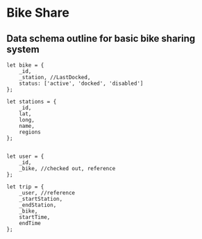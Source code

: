 # Bike Share 

## Data schema outline for basic bike sharing system
```
let bike = {
	_id,
	_station, //LastDocked,
	status: ['active', 'docked', 'disabled']
};

let stations = {
	_id,
	lat,
	long,
	name,
	regions
};


let user = {
	_id,
	_bike, //checked out, reference
};

let trip = {
	_user, //reference
	_startStation,
	_endStation,
	_bike,
	startTime,
	endTime
};
```
